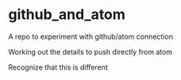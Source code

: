 # github_and_atom

A repo to experiment with github/atom connection

Working out the details to push directly from atom

Recognize that this is different
